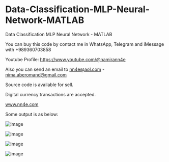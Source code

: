 # Data-Classification-MLP-Neural-Network-MATLAB
Data Classification MLP Neural Network - MATLAB

You can buy this code by contact me in WhatsApp, Telegram and iMessage with +989360703858

Youtube Profile: https://www.youtube.com/@namirann4e

Also you can send an email to nn4e@aol.com - nima.aberomand@gmail.com

Source code is available for sell.

Digital currency transactions are accepted.

www.nn4e.com

Some output is as below:

![image](https://github.com/user-attachments/assets/ba4fd675-1eb3-450f-a798-075ede1e6d6a)

![image](https://github.com/user-attachments/assets/cb0d0433-fe0b-4de9-823d-4c062831171d)

![image](https://github.com/user-attachments/assets/f4ced970-2b3e-4ee6-8d5c-0ee57f776762)

![image](https://github.com/user-attachments/assets/c822dc76-4263-49f7-ad78-782ba17768dd)


